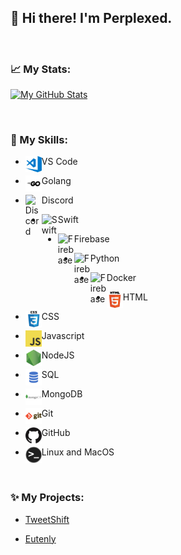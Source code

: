 ## 👋 Hi there! I'm Perplexed.
<!-- <br>

### 📝 Latest Posts: -->
<!-- BLOG-POST-LIST:START -->
<!-- BLOG-POST-LIST:END -->

<br>

### 📈 My Stats:

[![My GitHub Stats](https://github-readme-stats.vercel.app/api?username=zobos&hide=stars&count_private=true&show_icons=true)](https://github-readme-stats.vercel.app/api?username=maiacodes&hide=stars&count_private=true&show_icons=true)

<br>

### 📖 My Skills:

* <img align="left" alt="Visual Studio Code" width="26px" src="https://raw.githubusercontent.com/github/explore/80688e429a7d4ef2fca1e82350fe8e3517d3494d/topics/visual-studio-code/visual-studio-code.png" /> VS Code

* <img align="left" alt="Go" width="26px" src="https://raw.githubusercontent.com/github/explore/80688e429a7d4ef2fca1e82350fe8e3517d3494d/topics/go/go.png" /> Golang

* <img align="left" alt="Discord" width="26px" src="https://e7.pngegg.com/pngimages/982/507/png-clipart-discord-logo-discord-teamspeak-computer-icons-logo-game-buttorn-miscellaneous-video-game.png" /> Discord

* <img align="left" alt="Swift" width="26px" src="https://e7.pngegg.com/pngimages/262/885/png-clipart-swift-programming-language-apple-natural-ecological-food-logo-templates-angle-orange-thumbnail.png" /> Swift

* <img align="left" alt="Firebase" width="26px" src="https://e7.pngegg.com/pngimages/876/977/png-clipart-yellow-folder-firebase-cloud-messaging-computer-icons-google-cloud-messaging-angularjs-github-angle-triangle-thumbnail.png" /> Firebase

* <img align="left" alt="Firebase" width="26px" src="https://e7.pngegg.com/pngimages/266/560/png-clipart-python-computer-icons-programmer-javascript-programming-language-python-logo-angle-text-thumbnail.png" /> Python

* <img align="left" alt="Firebase" width="26px" src="https://e7.pngegg.com/pngimages/442/914/png-clipart-docker-logo-icons-logos-emojis-tech-companies-thumbnail.png" /> Docker

* <img align="left" alt="HTML5" width="26px" src="https://raw.githubusercontent.com/github/explore/80688e429a7d4ef2fca1e82350fe8e3517d3494d/topics/html/html.png" /> HTML

* <img align="left" alt="CSS3" width="26px" src="https://raw.githubusercontent.com/github/explore/80688e429a7d4ef2fca1e82350fe8e3517d3494d/topics/css/css.png" /> CSS

* <img align="left" alt="JavaScript" width="26px" src="https://raw.githubusercontent.com/github/explore/80688e429a7d4ef2fca1e82350fe8e3517d3494d/topics/javascript/javascript.png" /> Javascript

* <img align="left" alt="Node.js" width="26px" src="https://raw.githubusercontent.com/github/explore/80688e429a7d4ef2fca1e82350fe8e3517d3494d/topics/nodejs/nodejs.png" /> NodeJS

* <img align="left" alt="SQL" width="26px" src="https://raw.githubusercontent.com/github/explore/80688e429a7d4ef2fca1e82350fe8e3517d3494d/topics/sql/sql.png" /> SQL

* <img align="left" alt="MongoDB" width="26px" src="https://raw.githubusercontent.com/github/explore/80688e429a7d4ef2fca1e82350fe8e3517d3494d/topics/mongodb/mongodb.png" /> MongoDB

* <img align="left" alt="Git" width="26px" src="https://raw.githubusercontent.com/github/explore/80688e429a7d4ef2fca1e82350fe8e3517d3494d/topics/git/git.png" /> Git

* <img align="left" alt="GitHub" width="26px" src="https://raw.githubusercontent.com/github/explore/78df643247d429f6cc873026c0622819ad797942/topics/github/github.png" /> GitHub

* <img align="left" alt="" width="26px" src="https://raw.githubusercontent.com/github/explore/80688e429a7d4ef2fca1e82350fe8e3517d3494d/topics/terminal/terminal.png" /> Linux and MacOS

<br />

### ✨ My Projects:

* <img align="left" alt="" width="26px" src="https://res.cloudinary.com/dat3rkiml/image/upload/v1594812227/logo.png" /> [TweetShift](https://tweetshift.com)

* <img align="left" alt="" width="26px" src="https://avatars3.githubusercontent.com/u/69061415?s=200&v=4" /> [Eutenly](https://github.com/eutenly)
